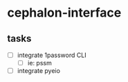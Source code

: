 # cephalon-interface


## tasks

- [ ] integrate 1password CLI
    - [ ] ie: pssm
- [ ] integrate pyeio

